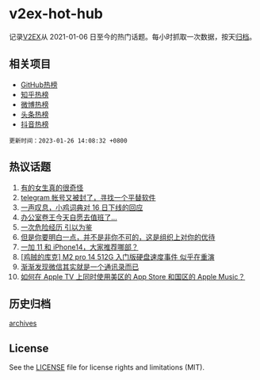 # v2ex-hot-hub

 记录[V2EX](https://www.v2ex.com/)从 2021-01-06 日至今的热门话题。每小时抓取一次数据，按天[归档](archives)。
 
 ## 相关项目

- [GitHub热榜](https://github.com/snaildev/github-hot-hub)
- [知乎热榜](https://github.com/snaildev/zhihu-hot-hub)
- [微博热榜](https://github.com/snaildev/weibo-hot-hub)
- [头条热榜](https://github.com/snaildev/toutiao-hot-hub)
- [抖音热榜](https://github.com/snaildev/douyin-hot-hub)


 `更新时间：2023-01-26 14:08:32 +0800`

## 热议话题

1. [有的女生真的很奇怪](https://www.v2ex.com/t/910629)
1. [telegram 帐号又被封了，寻找一个平替软件](https://www.v2ex.com/t/910653)
1. [一声叹息，小鸡词典对 16 日下线的回应](https://www.v2ex.com/t/910656)
1. [办公室卷王今天自愿去值班了…](https://www.v2ex.com/t/910675)
1. [一次危险经历 引以为鉴](https://www.v2ex.com/t/910581)
1. [但是你要明白一点，并不是非你不可的，这是组织上对你的优待](https://www.v2ex.com/t/910582)
1. [一加 11 和 iPhone14，大家推荐哪部？](https://www.v2ex.com/t/910654)
1. [[鸡贼的库克] M2 pro 14 512G 入门版硬盘速度事件 似乎在重演](https://www.v2ex.com/t/910672)
1. [渐渐发现微信其实就是一个通讯录而已](https://www.v2ex.com/t/910603)
1. [如何在 Apple TV 上同时使用美区的 App Store 和国区的 Apple Music？](https://www.v2ex.com/t/910667)

## 历史归档

[archives](archives)

## License

See the [LICENSE](LICENSE) file for license rights and limitations (MIT).

